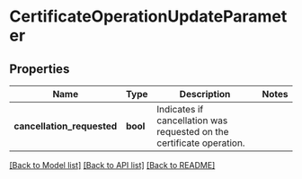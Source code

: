 # CertificateOperationUpdateParameter

## Properties

Name | Type | Description | Notes
------------ | ------------- | ------------- | -------------
**cancellation_requested** | **bool** | Indicates if cancellation was requested on the certificate operation. | 

[[Back to Model list]](../README.md#documentation-for-models) [[Back to API list]](../README.md#documentation-for-api-endpoints) [[Back to README]](../README.md)



